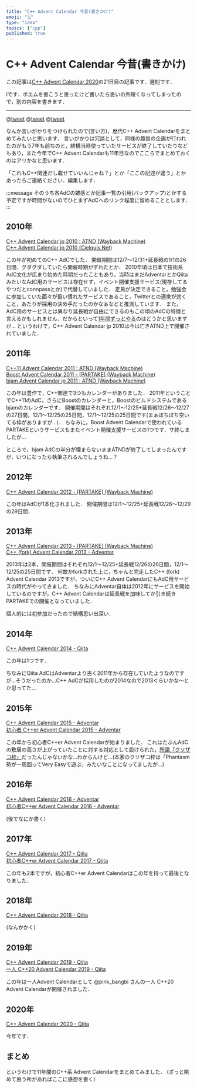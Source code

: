 ```yaml
---
title: "C++ Advent Calendar 今昔(書きかけ)"
emoji: "🗓️"
type: "idea"
topics: ["cpp"]
published: true
---
```


# C++ Advent Calendar 今昔(書きかけ)

この記事は[C++ Advent Calendar 2020](https://qiita.com/advent-calendar/2020/cxx)の21日目の記事です．遅刻です．

Iです．ポエムを書こうと思ったけど書いたら思いの外短くなってしまったので，別の内容を書きます．

---

@[tweet](https://twitter.com/yumetodo/status/1341236945872060416)
@[tweet](https://twitter.com/wx257osn2/status/1341296694986620929)
@[tweet](https://twitter.com/yumetodo/status/1341300103248662529)

なんか言いがかりをつけられたので(言い方)，歴代C++ Advent Calendarをまとめてみたいと思います．
言いがかりは冗談として，同様の趣旨の企画が行われたのがもう7年も前なのと，結構当時使っていたサービスが終了していたりなどもあり，また今年でC++ Advent Calendarも11年目なのでここらでまとめておくのはアリかなと思います．

「これもC++関連だし載せていいんじゃね？」とか「ここの記述が違う」とかあったらご連絡ください．編集します．

:::message
そのうち各AdCの雑感とか記事一覧の引用(バックアップ)とかする予定ですが時間がないのでひとまずAdCへのリンク程度に留めることとします．
:::

## 2010年

[C++ Advent Calendar jp 2010 : ATND (Wayback Machine)](https://web.archive.org/web/20110819190418/http://atnd.org/events/10573)  
[C++ Advent Calendar jp 2010 (Cielquis.Net)](http://cielquis.net/advent-calendar/cpp-jp-2010.html)

この年が初めてのC++ AdCでした．
開催期間は12/7～12/31+延長戦の1/1の26日間．グダグダしていたら開催時期がずれたとか．
2010年頃は日本で技術系AdC文化が広まり始めた時期だったこともあり，当時はまだAdventarとかQiitaみたいなAdC用のサービスは存在せず，イベント開催支援サービス(現存してるやつだとconnpassとか)で代替していました．
定員が決定できること，勉強会に参加していた面々が扱い慣れたサービスであること，Twitterとの連携が効くこと，あたりが採用の決め手だったのかなぁなどと推測しています．
また，AdC用のサービスとは異なり延長戦が自由にできるのもこの頃のAdCの特徴と言えるかもしれません．だからといって[1年間ずっとやる](https://vim-jp.org/docs/vac2012.html)のはどうかと思いますが…
というわけで，C++ Advent Calendar jp 2010は今は亡きATND上で開催されていました．

## 2011年

[C++11 Advent Calendar 2011 : ATND (Wayback Machine)](https://web.archive.org/web/20121112060334/http://atnd.org/events/21936)  
[Boost Advent Calendar 2011 - [PARTAKE] (Wayback Machine)](https://web.archive.org/web/20120108050104/http://partake.in/events/597a0fc3-0e3a-47a3-8fc3-4f32ad846a3d)  
[bjam Advent Calendar jp 2011 : ATND (Wayback Machine)](https://web.archive.org/web/20120202230907/http://atnd.org/events/20321)

この年は豊作で，C++関連で3つもカレンダーがありました．
2011年ということでC++11のAdC，さらにBoostのカレンダーと，Boostのビルドシステムであるbjamのカレンダーです．
開催期間はそれぞれ12/1～12/25+延長戦12/26～12/27の27日間，12/1～12/25の25日間，12/1～12/25の25日間です(まぁぼちぼち空いてる枠がありますが…)．
ちなみに，Boost Advent Calendarで使われているPARTAKEというサービスもまたイベント開催支援サービスの1つです．サ終しましたが…

ところで，bjam AdCの半分が埋まらないままATNDが終了してしまったんですが，いつになったら執筆されるんでしょうね…？

## 2012年

[C++ Advent Calendar 2012 - [PARTAKE] (Wayback Machine)](https://web.archive.org/web/20150131184615/http://partake.in/events/a02d7049-1473-4b69-b5ad-25ed416c5557)

この年はAdCが1本化されました．
開催期間は12/1～12/25+延長戦12/26～12/29の29日間．

## 2013年

[C++ Advent Calendar 2013 - [PARTAKE] (Wayback Machine)](https://web.archive.org/web/20140125114622/http://partake.in/events/91328710-3c7b-436e-bd4e-4d98d88333f9)  
[C++ (fork) Advent Calendar 2013 - Adventar](https://adventar.org/calendars/211)

2013年は2本，開催期間はそれぞれ12/1～12/25+延長戦12/26の26日間，12/1～12/25の25日間です．
何故かforkされた上に，ちゃんと完走したC++ (fork) Advent Calendar 2013ですが，ついにC++ Advent CalendarにもAdC用サービスの時代がやってきました．
ちなみにAdventar自体は2012年にサービスを開始しているのですが，C++ Advent Calendarは延長戦を加味してか引き続きPARTAKEでの開催となっていました．

個人的には初参加だったので結構思い出深い．

## 2014年

[C++ Advent Calendar 2014 - Qiita](https://qiita.com/advent-calendar/2014/cpp)

この年は1つです．

ちなみにQiita AdCはAdventarより古く2011年から存在していたようなのですが…そうだったのか…C++ AdCが採用したのが2014なので2013ぐらいかな～とか思ってた…

## 2015年

[C++ Advent Calendar 2015 - Adventar](https://adventar.org/calendars/926)  
[初心者 C++er Advent Calendar 2015 - Adventar](https://adventar.org/calendars/922)  

この年から初心者C++er Advent Calendarが始まりました．
これはたぶんAdCの敷居の高さが上がっていたことに対する対応として設けられた，[所謂「クソザコ枠」](https://kbkz.connpass.com/event/13905/)だったんじゃないかな…わからんけど…(本家のクソザコ枠は「Phantasm勢が一周回ってVery Easyで遊ぶ」みたいなことになってましたが…)

## 2016年

[C++ Advent Calendar 2016 - Adventar](https://adventar.org/calendars/1527)  
[初心者C++er Advent Calendar 2016 - Adventar](https://adventar.org/calendars/1691)

(後でなにか書く)

## 2017年

[C++ Advent Calendar 2017 - Qiita](https://qiita.com/advent-calendar/2017/cpp)  
[初心者C++er Advent Calendar 2017 - Qiita](https://qiita.com/advent-calendar/2017/syoshinsya-cpper)

この年も2本ですが，初心者C++er Advent Calendarはこの年を持って最後となりました．

## 2018年

[C++ Advent Calendar 2018 - Qiita](https://qiita.com/advent-calendar/2018/cpp)

(なんかかく)

## 2019年

[C++ Advent Calendar 2019 - Qiita](https://qiita.com/advent-calendar/2019/cpp)  
[一人 C++20 Advent Calendar 2019 - Qiita](https://qiita.com/advent-calendar/2019/cpp20_pink_bangbi)

この年は一人Advent Calendarとして @pink_bangbi さんの一人 C++20 Advent Calendarが開催されました．

## 2020年

[C++ Advent Calendar 2020 - Qiita](https://qiita.com/advent-calendar/2020/cxx)

今年です．

## まとめ

というわけで11年間のC++系 Advent Calendarをまとめてみました．
(ざっと眺めて思う所があればここに感想を書く)
